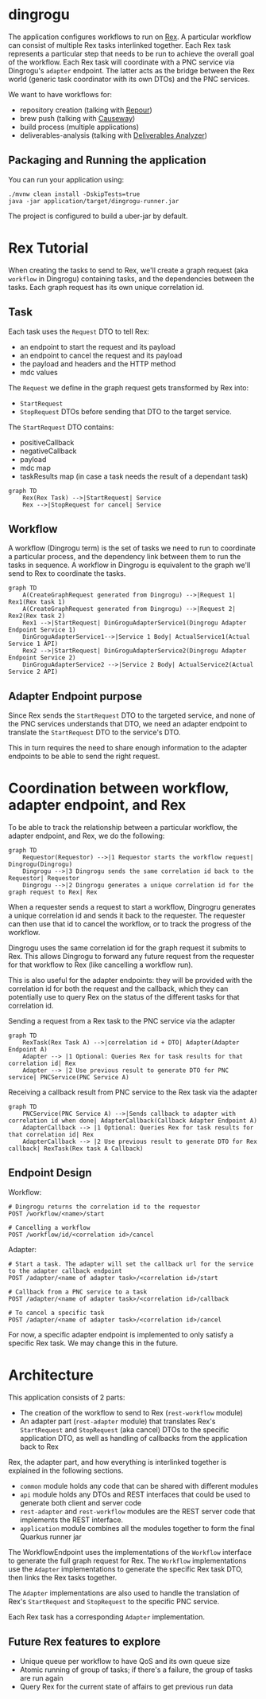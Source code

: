 # dingrogu

The application configures workflows to run on [Rex](https://github.com/project-ncl/rex). A particular workflow can consist of multiple Rex tasks
interlinked together. Each Rex task represents a particular step that needs to be run to achieve the overall goal of the
workflow. Each Rex task will coordinate with a PNC service via Dingrogu's `adapter` endpoint.
The latter acts as the bridge between the Rex world (generic task coordinator with its own DTOs) and the PNC services.

We want to have workflows for:
- repository creation (talking with [Repour](https://github.com/project-ncl/repour))
- brew push (talking with [Causeway](https://github.com/project-ncl/causeway))
- build process (multiple applications)
- deliverables-analysis (talking with [Deliverables Analyzer](https://github.com/project-ncl/deliverables-analyzer/))

## Packaging and Running the application

You can run your application using:
```shell script
./mvnw clean install -DskipTests=true
java -jar application/target/dingrogu-runner.jar
```

The project is configured to build a uber-jar by default.

# Rex Tutorial
When creating the tasks to send to Rex, we'll create a graph request (aka `workflow` in Dingrogu) containing tasks, and
the dependencies between the tasks. Each graph request has its own unique correlation id.

## Task
Each task uses the `Request` DTO to tell Rex:

- an endpoint to start the request and its payload
- an endpoint to cancel the request and its payload
- the payload and headers and the HTTP method
- mdc values

The `Request` we define in the graph request gets transformed by Rex into:
- `StartRequest`
- `StopRequest`
DTOs before sending that DTO to the target service.

The `StartRequest` DTO contains:
- positiveCallback
- negativeCallback
- payload
- mdc map
- taskResults map (in case a task needs the result of a dependant task)
 
```mermaid
graph TD
    Rex(Rex Task) -->|StartRequest| Service
    Rex -->|StopRequest for cancel| Service 
```

## Workflow
A workflow (Dingrogu term) is the set of tasks we need to run to coordinate a particular process, and the dependency
link between them to run the tasks in sequence. A workflow in Dingrogu is equivalent to the graph we'll send to Rex to
coordinate the tasks.

```mermaid
graph TD
    A(CreateGraphRequest generated from Dingrogu) -->|Request 1| Rex1(Rex task 1)
    A(CreateGraphRequest generated from Dingrogu) -->|Request 2| Rex2(Rex task 2)
    Rex1 -->|StartRequest| DinGroguAdapterService1(Dingrogu Adapter Endpoint Service 1) 
    DinGroguAdapterService1-->|Service 1 Body| ActualService1(Actual Service 1 API)
    Rex2 -->|StartRequest| DinGroguAdapterService2(Dingrogu Adapter Endpoint Service 2) 
    DinGroguAdapterService2 -->|Service 2 Body| ActualService2(Actual Service 2 API)
```

## Adapter Endpoint purpose
Since Rex sends the `StartRequest` DTO to the targeted service, and none of the PNC services understands that DTO,
we need an adapter endpoint to translate the `StartRequest` DTO to the service's DTO.

This in turn requires the need to share enough information to the adapter endpoints to be able to send the right request.

# Coordination between workflow, adapter endpoint, and Rex
To be able to track the relationship between a particular workflow, the adapter endpoint, and Rex, we do the following:

```mermaid
graph TD
    Requestor(Requestor) -->|1 Requestor starts the workflow request| Dingrogu(Dingrogu)
    Dingrogu -->|3 Dingrogu sends the same correlation id back to the Requestor| Requestor
    Dingrogu -->|2 Dingrogu generates a unique correlation id for the graph request to Rex| Rex
```

When a requester sends a request to start a workflow, Dingrogru generates a unique correlation id and sends it back to
the requester. The requester can then use that id to cancel the workflow, or to track the progress of the workflow.

Dingrogu uses the same correlation id for the graph request it submits to Rex. This allows Dingrogu to forward any
future request from the requester for that workflow to Rex (like cancelling a workflow run).

This is also useful for the adapter endpoints: they will be provided with the correlation id for both the request and
the callback, which they can potentially use to query Rex on the status of the different tasks for that correlation id.

Sending a request from a Rex task to the PNC service via the adapter
```mermaid
graph TD
    RexTask(Rex Task A) -->|correlation id + DTO| Adapter(Adapter Endpoint A)
    Adapter --> |1 Optional: Queries Rex for task results for that correlation id| Rex
    Adapter --> |2 Use previous result to generate DTO for PNC service| PNCService(PNC Service A)
```

Receiving a callback result from PNC service to the Rex task via the adapter
```mermaid
graph TD
    PNCService(PNC Service A) -->|Sends callback to adapter with correlation id when done| AdapterCallback(Callback Adapter Endpoint A)
    AdapterCallback --> |1 Optional: Queries Rex for task results for that correlation id| Rex
    AdapterCallback --> |2 Use previous result to generate DTO for Rex callback| RexTask(Rex task A Callback)
```

## Endpoint Design

Workflow:
```
# Dingrogu returns the correlation id to the requestor
POST /workflow/<name>/start

# Cancelling a workflow
POST /workflow/id/<correlation id>/cancel
```

Adapter:
```
# Start a task. The adapter will set the callback url for the service to the adapter callback endpoint
POST /adapter/<name of adapter task>/<correlation id>/start

# Callback from a PNC service to a task
POST /adapter/<name of adapter task>/<correlation id>/callback

# To cancel a specific task
POST /adapter/<name of adapter task>/<correlation id>/cancel
```

For now, a specific adapter endpoint is implemented to only satisfy a specific Rex task. We may change this in the future.

# Architecture
This application consists of 2 parts:
- The creation of the workflow to send to Rex (`rest-workflow` module)
- An adapter part (`rest-adapter` module) that translates Rex's `StartRequest` and `StopRequest` (aka cancel) DTOs to
  the specific application DTO, as well as handling of callbacks from the application back to Rex

Rex, the adapter part, and how everything is interlinked together is explained in the following sections.

- `common` module holds any code that can be shared with different modules
- `api` module holds any DTOs and REST interfaces that could be used to generate both client and server code
- `rest-adapter` and `rest-workflow` modules are the REST server code that implements the REST interface.
- `application` module combines all the modules together to form the final Quarkus runner jar

The WorkflowEndpoint uses the implementations of the `Workflow` interface to generate the full graph request for Rex.
The `Workflow` implementations use the `Adapter` implementations to generate the specific Rex task DTO, then links the
Rex tasks together.

The `Adapter` implementations are also used to handle the translation of Rex's `StartRequest` and `StopRequest` to the
specific PNC service.

Each Rex task has a corresponding `Adapter` implementation.

## Future Rex features to explore
- Unique queue per workflow to have QoS and its own queue size
- Atomic running of group of tasks; if there's a failure, the group of tasks are run again
- Query Rex for the current state of affairs to get previous run data 
